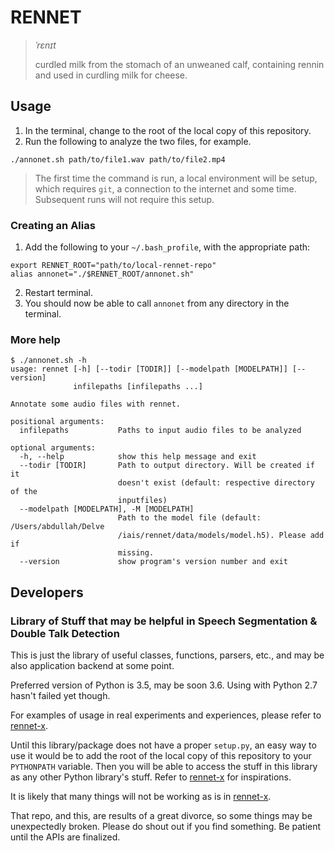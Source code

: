 # RENNET

> *ˈrɛnɪt*
>
> curdled milk from the stomach of an unweaned calf, containing rennin and used in curdling milk for cheese.

## Usage

1. In the terminal, change to the root of the local copy of this repository.
2. Run the following to analyze the two files, for example.
```
./annonet.sh path/to/file1.wav path/to/file2.mp4
```

> The first time the command is run, a local environment will be setup, which requires `git`, a connection to the internet and some time. Subsequent runs will not require this setup.

### Creating an Alias
1. Add the following to your `~/.bash_profile`, with the appropriate path:
```
export RENNET_ROOT="path/to/local-rennet-repo"
alias annonet="./$RENNET_ROOT/annonet.sh"
```
2. Restart terminal.
3. You should now be able to call `annonet` from any directory in the terminal.

### More help
```
$ ./annonet.sh -h
usage: rennet [-h] [--todir [TODIR]] [--modelpath [MODELPATH]] [--version]
              infilepaths [infilepaths ...]

Annotate some audio files with rennet.

positional arguments:
  infilepaths           Paths to input audio files to be analyzed

optional arguments:
  -h, --help            show this help message and exit
  --todir [TODIR]       Path to output directory. Will be created if it
                        doesn't exist (default: respective directory of the
                        inputfiles)
  --modelpath [MODELPATH], -M [MODELPATH]
                        Path to the model file (default: /Users/abdullah/Delve
                        /iais/rennet/data/models/model.h5). Please add if
                        missing.
  --version             show program's version number and exit
```

## Developers
### Library of Stuff that may be helpful in Speech Segmentation & Double Talk Detection

This is just the library of useful classes, functions, parsers, etc., and may be also application backend at some point.

Preferred version of Python is 3.5, may be soon 3.6. Using with Python 2.7 hasn't failed yet though.

For examples of usage in real experiments and experiences, please refer to [rennet-x](https://bitbucket.org/nm-rennet/rennet-x).

Until this library/package does not have a proper `setup.py`, an easy way to use it would be to add the root of the local copy of this repository to your `PYTHONPATH` variable.
Then you will be able to access the stuff in this library as any other Python library's stuff.
Refer to [rennet-x](https://bitbucket.org/nm-rennet/rennet-x) for inspirations.

It is likely that many things will not be working as is in [rennet-x](https://bitbucket.org/nm-rennet/rennet-x).

That repo, and this, are results of a great divorce, so some things may be unexpectedly broken. Please do shout out if you find something.
Be patient until the APIs are finalized.
